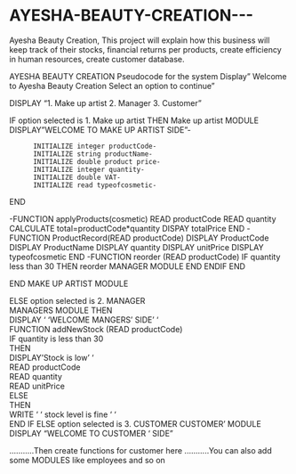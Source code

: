 # AYESHA-BEAUTY-CREATION---
Ayesha Beauty Creation, This project will explain how this business will keep track of their stocks, financial returns per products, create efficiency in human resources, create  customer database. 


AYESHA BEAUTY CREATION Pseudocode for the system Display” Welcome to Ayesha Beauty Creation Select an option to continue”

DISPLAY “1. Make up artist
2. Manager 
3. Customer” 

IF option selected is 1. Make up artist THEN Make up artist
MODULE DISPLAY”WELCOME TO MAKE UP ARTIST SIDE”- 

          INITIALIZE integer productCode- 
          INITIALIZE string productName- 
          INITIALIZE double product price-
          INITIALIZE integer quantity-
          INITIALIZE double VAT- 
          INITIALIZE read typeofcosmetic- 
END


-FUNCTION applyProducts(cosmetic) 
          READ productCode READ quantity
          CALCULATE total=productCode*quantity DISPAY totalPrice END 
-FUNCTION ProductRecord(READ productCode)
          DISPLAY ProductCode DISPLAY ProductName 
          DISPLAY quantity DISPLAY unitPrice
          DISPLAY typeofcosmetic END 
-FUNCTION reorder (READ productCode) 
 IF          quantity less than 30 THEN reorder MANAGER MODULE END  ENDIF 
END 

END MAKE UP ARTIST MODULE

ELSE option selected is 2. MANAGER                             
MANAGERS MODULE
THEN                                            
          DISPLAY ‘ ‘WELCOME MANGERS’ SIDE’ ‘                                       
FUNCTION addNewStock (READ productCode)                                                     
IF             quantity is less than 30                                                   
    THEN                                                               
     DISPLAY’Stock is low’ ‘                                                             
                 READ productCode                                                            
                 READ quantity                                                             
                 READ unitPrice                        
ELSE                                            
      THEN                                                          
                 WRITE ‘ ‘  stock level is fine ‘ ‘                          
 END IF
 ELSE option selected is 3. CUSTOMER 
 CUSTOMER’ MODULE DISPLAY “WELCOME TO CUSTOMER ‘ SIDE” 
 
 ...........Then create functions for customer here
 ...........You can also add some MODULES like employees and so on
